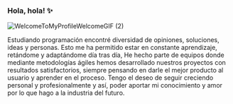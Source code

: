 ### Hola, hola! ✨

![WelcomeToMyProfileWelcomeGIF (2)](https://user-images.githubusercontent.com/85910626/193167653-4bb70b84-fa61-4a24-b662-45bc4bdee0a4.gif)

Estudiando programación encontré diversidad de opiniones, soluciones, ideas y personas. Esto me ha permitido estar en constante aprendizaje, retándome y adaptándome día tras día, He hecho parte de equipos donde mediante metodologías ágiles hemos desarrollado nuestros proyectos con resultados satisfactorios, siempre pensando en darle el mejor producto al usuario y aprender en el proceso. Tengo el deseo de seguir creciendo personal y profesionalmente y así, poder aportar mi conocimiento y amor por lo que hago a la industria del futuro.


